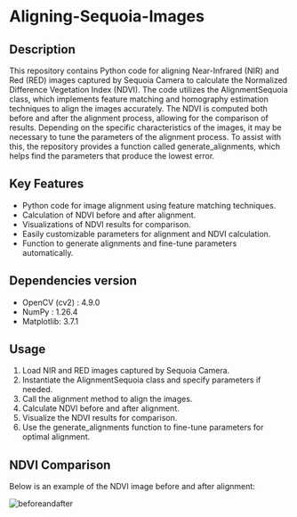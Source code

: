 # Aligning-Sequoia-Images


## Description
This repository contains Python code for aligning Near-Infrared (NIR) and Red (RED) images captured by Sequoia Camera to calculate the Normalized Difference Vegetation Index (NDVI). The code utilizes the AlignmentSequoia class, which implements feature matching and homography estimation techniques to align the images accurately. The NDVI is computed both before and after the alignment process, allowing for the comparison of results. Depending on the specific characteristics of the images, it may be necessary to tune the parameters of the alignment process. To assist with this, the repository provides a function called generate_alignments, which helps find the parameters that produce the lowest error.

## Key Features
- Python code for image alignment using feature matching techniques.
- Calculation of NDVI before and after alignment.
- Visualizations of NDVI results for comparison.
- Easily customizable parameters for alignment and NDVI calculation.
- Function to generate alignments and fine-tune parameters automatically.

## Dependencies version
- OpenCV (cv2) : 4.9.0
- NumPy : 1.26.4
- Matplotlib: 3.7.1

## Usage
1. Load NIR and RED images captured by Sequoia Camera.
2. Instantiate the AlignmentSequoia class and specify parameters if needed.
3. Call the alignment method to align the images.
4. Calculate NDVI before and after alignment.
5. Visualize the NDVI results for comparison.
6. Use the generate_alignments function to fine-tune parameters for optimal alignment.

## NDVI Comparison
Below is an example of the NDVI image before and after alignment:

![beforeandafter](https://github.com/KeonyJR/Aligning-Sequoia-Images/assets/10182525/a47ff90d-1ad5-46ea-9dc9-cc445743cfd6)

